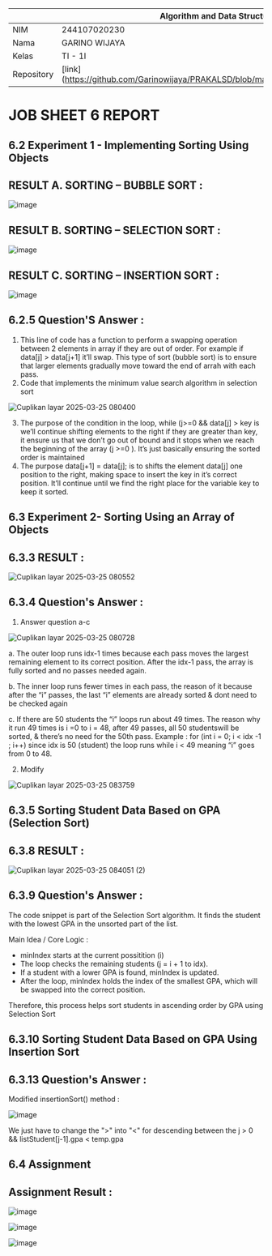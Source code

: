 |  | Algorithm and Data Structure |
|--|--|
| NIM |  244107020230|
| Nama |  GARINO WIJAYA |
| Kelas | TI - 1I |
| Repository | [link] (https://github.com/Garinowijaya/PRAKALSD/blob/main/Jobshhet06/REPORT.md)|

# JOB SHEET 6 REPORT

## 6.2 Experiment 1 - Implementing Sorting Using Objects
## RESULT A. SORTING – BUBBLE SORT : 

![image](https://github.com/user-attachments/assets/a6196021-723d-4d7a-b301-11092de7fdf2)

## RESULT B. SORTING – SELECTION SORT : 

![image](https://github.com/user-attachments/assets/86df9b03-9171-458a-8310-22f335d5c9ea)

## RESULT C. SORTING – INSERTION SORT : 

![image](https://github.com/user-attachments/assets/0948365e-3703-4b30-9cee-703083299c26)

## 6.2.5 Question'S Answer : 
1. This line of code has a function to perform a swapping operation between 2 elements in array if they are out of order. For example if data[j] > data[j+1] it’ll swap. This type of sort (bubble sort) is to ensure that larger elements gradually move toward the end of arrah with each pass.
2. Code that implements the minimum value search algorithm in selection sort

![Cuplikan layar 2025-03-25 080400](https://github.com/user-attachments/assets/e0e3263f-22c0-430f-8b81-2fb15a215f49)

3. The purpose of the condition in the loop, while (j>=0 && data[j] > key is we’ll continue shifting elements to the right if they are greater than key, it ensure us that we don’t go out of bound and it stops when we reach the beginning of the array (j >=0 ). It’s just basically ensuring the sorted order is maintained
4. The purpose data[j+1] = data[j]; is to shifts the element data[j] one position to the right, making space to insert the key in it’s correct position. It’ll continue until we find the right place for the variable key to keep it sorted.

## 6.3 Experiment 2- Sorting Using an Array of Objects
## 6.3.3 RESULT : 

![Cuplikan layar 2025-03-25 080552](https://github.com/user-attachments/assets/6e013b17-c457-462b-9c4a-42e1626dbd13)

## 6.3.4 Question's Answer : 
1. Answer question a-c

![Cuplikan layar 2025-03-25 080728](https://github.com/user-attachments/assets/5b0d67ae-7ffe-46af-9b0b-e9de1bc930a0)

   a. The outer loop runs idx-1 times because each pass moves the largest remaining element to its correct position. After the idx-1 pass, the array is fully sorted and no passes needed again.

   b. The inner loop runs fewer times in each pass, the reason of it because after the “i” passes, the last “i” elements are already sorted & dont need to be checked again

   c. If there are 50 students the “i” loops run about 49 times. The reason why it run 49 times is i =0 to i = 48, after 49 passes, all 50 studentswill be sorted, & there’s no need for the 50th pass. Example : for (int i = 0; i < idx -1 ; i++) since idx is 50 (student) the loop runs while i < 49 meaning “i” goes from 0 to 48.

2. Modify

![Cuplikan layar 2025-03-25 083759](https://github.com/user-attachments/assets/9e9e3ff9-3d24-478d-b93c-b5d57907ffad)

## 6.3.5 Sorting Student Data Based on GPA (Selection Sort)
## 6.3.8 RESULT : 

![Cuplikan layar 2025-03-25 084051 (2)](https://github.com/user-attachments/assets/9c651e13-ac99-4407-8757-f47644fc511f)

## 6.3.9 Question's Answer : 
The code snippet is part of the Selection Sort algorithm. It finds the student with the lowest GPA in the unsorted part of the list.

Main Idea / Core Logic : 

- minIndex starts at the current possitition (i)
- The loop checks the remaining students (j = i + 1 to idx).
- If a student with a lower GPA is found, minIndex is updated.
- After the loop, minIndex holds the index of the smallest GPA, which will be swapped into the correct position.

Therefore, this process helps sort students in ascending order by GPA using Selection Sort

## 6.3.10 Sorting Student Data Based on GPA Using Insertion Sort
## 6.3.13 Question's Answer : 
Modified insertionSort() method : 

![image](https://github.com/user-attachments/assets/7283ae74-71c2-4d86-944d-94e7724ad820)

We just have to change the ">" into "<" for descending between the j > 0 && listStudent[j-1].gpa < temp.gpa

## 6.4 Assignment
## Assignment Result :

![image](https://github.com/user-attachments/assets/940b94b8-3966-4004-bcdb-b898c3b2731f)

![image](https://github.com/user-attachments/assets/00e79741-cbd3-44a0-85b2-b6d1eb767a00)

![image](https://github.com/user-attachments/assets/4eea06de-d287-4f69-95b6-44a37058a56b)
